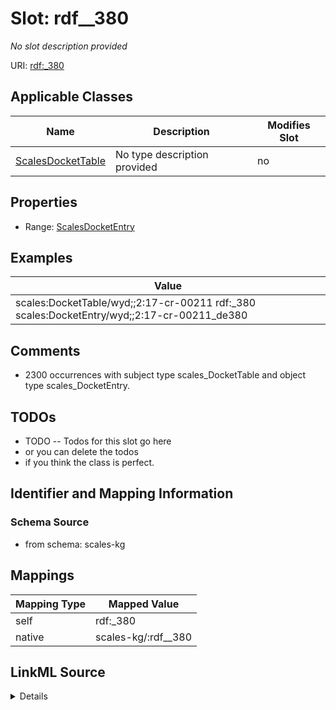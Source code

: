 

# Slot: rdf__380


_No slot description provided_





URI: [rdf:_380](http://www.w3.org/1999/02/22-rdf-syntax-ns#_380)



<!-- no inheritance hierarchy -->





## Applicable Classes

| Name | Description | Modifies Slot |
| --- | --- | --- |
| [ScalesDocketTable](../classes/ScalesDocketTable.md) | No type description provided |  no  |







## Properties

* Range: [ScalesDocketEntry](../classes/ScalesDocketEntry.md)






## Examples

| Value |
| --- |
| scales:DocketTable/wyd;;2:17-cr-00211 rdf:_380 scales:DocketEntry/wyd;;2:17-cr-00211_de380 |

## Comments

* 2300 occurrences with subject type scales_DocketTable and object type scales_DocketEntry.

## TODOs

* TODO -- Todos for this slot go here
* or you can delete the todos
* if you think the class is perfect.

## Identifier and Mapping Information







### Schema Source


* from schema: scales-kg




## Mappings

| Mapping Type | Mapped Value |
| ---  | ---  |
| self | rdf:_380 |
| native | scales-kg/:rdf__380 |




## LinkML Source

<details>
```yaml
name: rdf__380
description: No slot description provided
todos:
- TODO -- Todos for this slot go here
- or you can delete the todos
- if you think the class is perfect.
comments:
- 2300 occurrences with subject type scales_DocketTable and object type scales_DocketEntry.
examples:
- value: scales:DocketTable/wyd;;2:17-cr-00211 rdf:_380 scales:DocketEntry/wyd;;2:17-cr-00211_de380
from_schema: scales-kg
rank: 1000
slot_uri: rdf:_380
alias: rdf__380
domain_of:
- scales_DocketTable
range: scales_DocketEntry

```
</details>